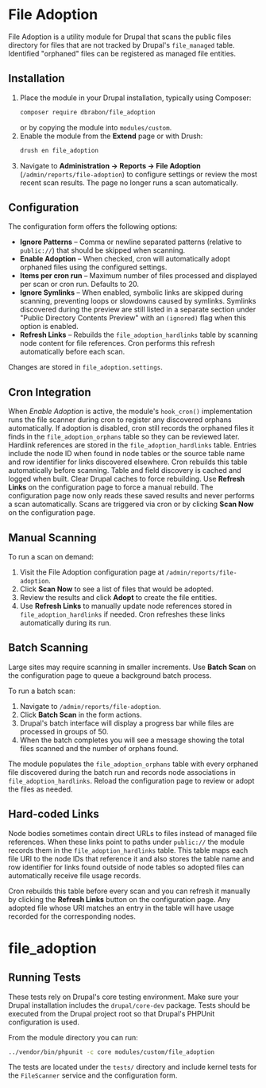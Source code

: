 # File Adoption

File Adoption is a utility module for Drupal that scans the public files directory
for files that are not tracked by Drupal's `file_managed` table. Identified
"orphaned" files can be registered as managed file entities.

## Installation

1. Place the module in your Drupal installation, typically using Composer:
   ```bash
   composer require dbrabon/file_adoption
   ```
   or by copying the module into `modules/custom`.
2. Enable the module from the **Extend** page or with Drush:
   ```bash
   drush en file_adoption
   ```
3. Navigate to **Administration → Reports → File Adoption** (`/admin/reports/file-adoption`)
   to configure settings or review the most recent scan results. The page no
   longer runs a scan automatically.

## Configuration

The configuration form offers the following options:

- **Ignore Patterns** – Comma or newline separated patterns (relative to
  `public://`) that should be skipped when scanning.
- **Enable Adoption** – When checked, cron will automatically adopt orphaned
  files using the configured settings.
- **Items per cron run** – Maximum number of files processed and displayed per
  scan or cron run. Defaults to 20.
- **Ignore Symlinks** – When enabled, symbolic links are skipped during scanning,
  preventing loops or slowdowns caused by symlinks.
  Symlinks discovered during the preview are still listed in a separate section
  under "Public Directory Contents Preview" with an `(ignored)` flag when this
  option is enabled.
- **Refresh Links** – Rebuilds the `file_adoption_hardlinks` table by scanning
  node content for file references. Cron performs this refresh automatically
  before each scan.

Changes are stored in `file_adoption.settings`.

## Cron Integration

When *Enable Adoption* is active, the module's `hook_cron()` implementation runs
the file scanner during cron to register any discovered orphans automatically.
If adoption is disabled, cron still records the orphaned files it finds in the
`file_adoption_orphans` table so they can be reviewed later.
Hardlink references are stored in the `file_adoption_hardlinks` table. Entries
include the node ID when found in node tables or the source table name and row
identifier for links discovered elsewhere.
Cron rebuilds this table automatically before scanning.
Table and field discovery is cached and logged when built. Clear Drupal caches to force rebuilding.
Use **Refresh Links** on the configuration page to force a manual rebuild.
The configuration page now only reads these saved results and never performs a
scan automatically. Scans are triggered via cron or by clicking **Scan Now** on
the configuration page.

## Manual Scanning

To run a scan on demand:

1. Visit the File Adoption configuration page at `/admin/reports/file-adoption`.
2. Click **Scan Now** to see a list of files that would be adopted.
3. Review the results and click **Adopt** to create the file entities.
4. Use **Refresh Links** to manually update node references stored in
   `file_adoption_hardlinks` if needed. Cron refreshes these links
   automatically during its run.

## Batch Scanning

Large sites may require scanning in smaller increments. Use **Batch Scan** on
the configuration page to queue a background batch process.

To run a batch scan:

1. Navigate to `/admin/reports/file-adoption`.
2. Click **Batch Scan** in the form actions.
3. Drupal's batch interface will display a progress bar while files are
   processed in groups of 50.
4. When the batch completes you will see a message showing the total files
   scanned and the number of orphans found.

The module populates the `file_adoption_orphans` table with every orphaned
file discovered during the batch run and records node associations in
`file_adoption_hardlinks`. Reload the configuration page to review
or adopt the files as needed.

## Hard-coded Links

Node bodies sometimes contain direct URLs to files instead of managed file
references. When these links point to paths under `public://` the module records
them in the `file_adoption_hardlinks` table. This table maps each file URI to
the node IDs that reference it and also stores the table name and row identifier
for links found outside of node tables so adopted files can automatically
receive file usage records.

Cron rebuilds this table before every scan and you can refresh it manually by
clicking the **Refresh Links** button on the configuration page. Any adopted
file whose URI matches an entry in the table will have usage recorded for the
corresponding nodes.

# file_adoption

## Running Tests

These tests rely on Drupal's core testing environment. Make sure your Drupal
installation includes the `drupal/core-dev` package. Tests should be executed
from the Drupal project root so that Drupal's PHPUnit configuration is used.

From the module directory you can run:

```bash
../vendor/bin/phpunit -c core modules/custom/file_adoption
```

The tests are located under the `tests/` directory and include kernel tests for
the `FileScanner` service and the configuration form.
